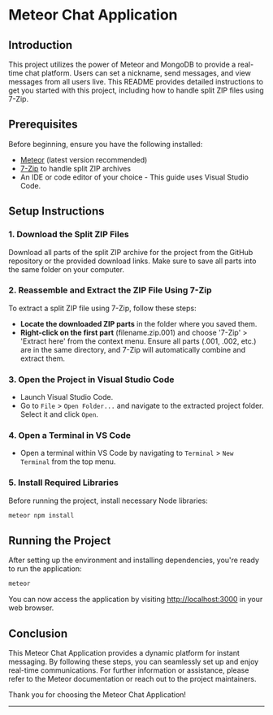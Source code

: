 # Meteor Chat Application

## Introduction
This project utilizes the power of Meteor and MongoDB to provide a real-time chat platform. Users can set a nickname, send messages, and view messages from all users live. This README provides detailed instructions to get you started with this project, including how to handle split ZIP files using 7-Zip.

## Prerequisites
Before beginning, ensure you have the following installed:
- [Meteor](https://www.meteor.com/install) (latest version recommended)
- [7-Zip](https://www.7-zip.org/download.html) to handle split ZIP archives
- An IDE or code editor of your choice - This guide uses Visual Studio Code.

## Setup Instructions

### 1. Download the Split ZIP Files
Download all parts of the split ZIP archive for the project from the GitHub repository or the provided download links. Make sure to save all parts into the same folder on your computer.

### 2. Reassemble and Extract the ZIP File Using 7-Zip
To extract a split ZIP file using 7-Zip, follow these steps:

- **Locate the downloaded ZIP parts** in the folder where you saved them.
- **Right-click on the first part** (filename.zip.001) and choose '7-Zip' > 'Extract here' from the context menu. Ensure all parts (.001, .002, etc.) are in the same directory, and 7-Zip will automatically combine and extract them.

### 3. Open the Project in Visual Studio Code
- Launch Visual Studio Code.
- Go to `File` > `Open Folder...` and navigate to the extracted project folder. Select it and click `Open`.

### 4. Open a Terminal in VS Code
- Open a terminal within VS Code by navigating to `Terminal` > `New Terminal` from the top menu.

### 5. Install Required Libraries
Before running the project, install necessary Node libraries:
```bash
meteor npm install
```

## Running the Project
After setting up the environment and installing dependencies, you're ready to run the application:
```bash
meteor
```
You can now access the application by visiting [http://localhost:3000](http://localhost:3000) in your web browser.

## Conclusion
This Meteor Chat Application provides a dynamic platform for instant messaging. By following these steps, you can seamlessly set up and enjoy real-time communications. For further information or assistance, please refer to the Meteor documentation or reach out to the project maintainers.

Thank you for choosing the Meteor Chat Application!

---

